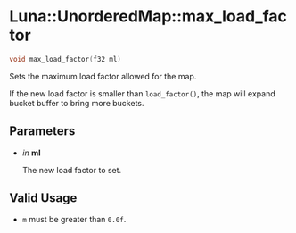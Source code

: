 # Luna::UnorderedMap::max_load_factor

```c++
void max_load_factor(f32 ml)
```

Sets the maximum load factor allowed for the map. 

If the new load factor is smaller than `load_factor()`, the map will expand bucket buffer to bring more buckets. 

## Parameters
* *in* **ml**

    The new load factor to set. 

## Valid Usage
* `m` must be greater than `0.0f`. 

